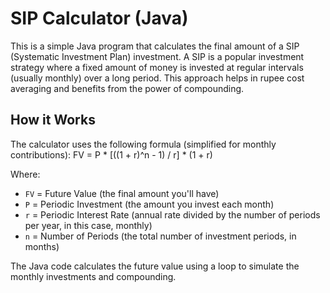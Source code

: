 # SIP Calculator (Java)

This is a simple Java program that calculates the final amount of a SIP (Systematic Investment Plan) investment.  A SIP is a popular investment strategy where a fixed amount of money is invested at regular intervals (usually monthly) over a long period.  This approach helps in rupee cost averaging and benefits from the power of compounding.

## How it Works

The calculator uses the following formula (simplified for monthly contributions):
FV = P * [((1 + r)^n - 1) / r] * (1 + r)

Where:

*   `FV` = Future Value (the final amount you'll have)
*   `P` = Periodic Investment (the amount you invest each month)
*   `r` = Periodic Interest Rate (annual rate divided by the number of periods per year, in this case, monthly)
*   `n` = Number of Periods (the total number of investment periods, in months)

The Java code calculates the future value using a loop to simulate the monthly investments and compounding.

